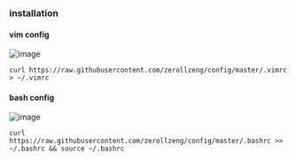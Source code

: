 ### installation

#### vim config

![image](https://user-images.githubusercontent.com/38289304/78627566-60bacf00-78c4-11ea-97ea-5ed185a55826.png)

 ```
curl https://raw.githubusercontent.com/zerollzeng/config/master/.vimrc > ~/.vimrc
 ```

#### bash config

![image](https://user-images.githubusercontent.com/38289304/78627477-1cc7ca00-78c4-11ea-9005-98e4f714c73f.png)

```
curl https://raw.githubusercontent.com/zerollzeng/config/master/.bashrc >> ~/.bashrc && source ~/.bashrc
```
